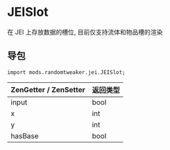 # JEISlot

在 JEI 上存放数据的槽位, 目前仅支持流体和物品槽的渲染

## 导包

```zenscript
import mods.randomtweaker.jei.JEISlot;
```

| ZenGetter / ZenSetter | 返回类型 |
| :-------- | :------ |
| input     | bool    |
| x         | int     |
| y         | int     |
| hasBase   | bool    |
